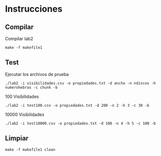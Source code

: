 # Instrucciones

## Compilar

Compilar lab2

```
make -f makefile1
```

## Test

Ejecutar los archivos de prueba
```
./lab2 -i visibilidades.csv -o propiedades.txt -d ancho -n ndiscos -h numerohebras -c chunk -b
```

100 Visibilidades
```
./lab2 -i test100.csv -o propiedades.txt -d 200 -n 2 -h 3 -c 30 -b
```

10000 Visibilidades
```
./lab2 -i test10000.csv -o propiedades.txt -d 100 -n 4 -h 5 -c 100 -b
```

## Limpiar

```
make -f makefile1 clean
```
